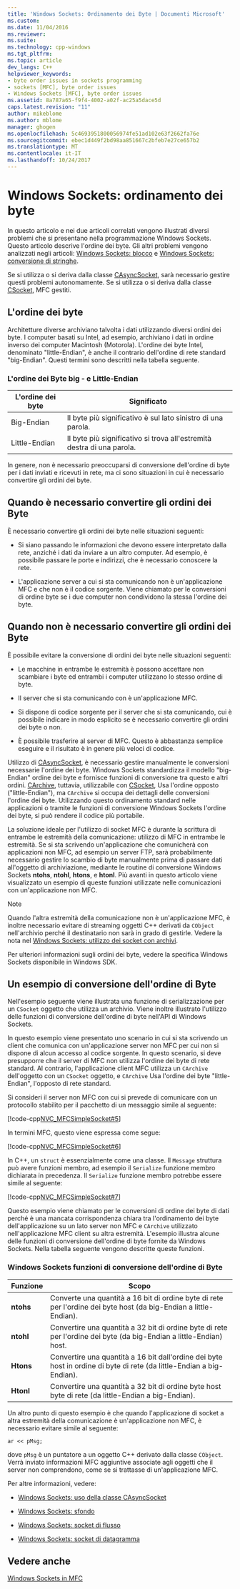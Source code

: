 ```yaml
---
title: 'Windows Sockets: Ordinamento dei Byte | Documenti Microsoft'
ms.custom: 
ms.date: 11/04/2016
ms.reviewer: 
ms.suite: 
ms.technology: cpp-windows
ms.tgt_pltfrm: 
ms.topic: article
dev_langs: C++
helpviewer_keywords:
- byte order issues in sockets programming
- sockets [MFC], byte order issues
- Windows Sockets [MFC], byte order issues
ms.assetid: 8a787a65-f9f4-4002-a02f-ac25a5dace5d
caps.latest.revision: "11"
author: mikeblome
ms.author: mblome
manager: ghogen
ms.openlocfilehash: 5c4693951800056974fe51ad102e63f2662fa76e
ms.sourcegitcommit: ebec1d449f2bd98aa851667c2bfeb7e27ce657b2
ms.translationtype: MT
ms.contentlocale: it-IT
ms.lasthandoff: 10/24/2017
---
```

# <a name="windows-sockets-byte-ordering"></a>Windows Sockets: ordinamento dei byte
In questo articolo e nei due articoli correlati vengono illustrati diversi problemi che si presentano nella programmazione Windows Sockets. Questo articolo descrive l'ordine dei byte. Gli altri problemi vengono analizzati negli articoli: [Windows Sockets: blocco](../mfc/windows-sockets-blocking.md) e [Windows Sockets: conversione di stringhe](../mfc/windows-sockets-converting-strings.md).  
  
 Se si utilizza o si deriva dalla classe [CAsyncSocket](../mfc/reference/casyncsocket-class.md), sarà necessario gestire questi problemi autonomamente. Se si utilizza o si deriva dalla classe [CSocket](../mfc/reference/csocket-class.md), MFC gestiti.  
  
## <a name="byte-ordering"></a>L'ordine dei byte  
 Architetture diverse archiviano talvolta i dati utilizzando diversi ordini dei byte. I computer basati su Intel, ad esempio, archiviano i dati in ordine inverso dei computer Macintosh (Motorola). L'ordine dei byte Intel, denominato "little-Endian", è anche il contrario dell'ordine di rete standard "big-Endian". Questi termini sono descritti nella tabella seguente.  
  
### <a name="big--and-little-endian-byte-ordering"></a>L'ordine dei Byte big - e Little-Endian  
  
|L'ordine dei byte|Significato|  
|-------------------|-------------|  
|Big-Endian|Il byte più significativo è sul lato sinistro di una parola.|  
|Little-Endian|Il byte più significativo si trova all'estremità destra di una parola.|  
  
 In genere, non è necessario preoccuparsi di conversione dell'ordine di byte per i dati inviati e ricevuti in rete, ma ci sono situazioni in cui è necessario convertire gli ordini dei byte.  
  
## <a name="when-you-must-convert-byte-orders"></a>Quando è necessario convertire gli ordini dei Byte  
 È necessario convertire gli ordini dei byte nelle situazioni seguenti:  
  
-   Si siano passando le informazioni che devono essere interpretato dalla rete, anziché i dati da inviare a un altro computer. Ad esempio, è possibile passare le porte e indirizzi, che è necessario conoscere la rete.  
  
-   L'applicazione server a cui si sta comunicando non è un'applicazione MFC e che non è il codice sorgente. Viene chiamato per le conversioni di ordine byte se i due computer non condividono la stessa l'ordine dei byte.  
  
## <a name="when-you-do-not-have-to-convert-byte-orders"></a>Quando non è necessario convertire gli ordini dei Byte  
 È possibile evitare la conversione di ordini dei byte nelle situazioni seguenti:  
  
-   Le macchine in entrambe le estremità è possono accettare non scambiare i byte ed entrambi i computer utilizzano lo stesso ordine di byte.  
  
-   Il server che si sta comunicando con è un'applicazione MFC.  
  
-   Si dispone di codice sorgente per il server che si sta comunicando, cui è possibile indicare in modo esplicito se è necessario convertire gli ordini dei byte o non.  
  
-   È possibile trasferire al server di MFC. Questo è abbastanza semplice eseguire e il risultato è in genere più veloci di codice.  
  
 Utilizzo di [CAsyncSocket](../mfc/reference/casyncsocket-class.md), è necessario gestire manualmente le conversioni necessarie l'ordine dei byte. Windows Sockets standardizza il modello "big-Endian" ordine dei byte e fornisce funzioni di conversione tra questo e altri ordini. [CArchive](../mfc/reference/carchive-class.md), tuttavia, utilizzabile con [CSocket](../mfc/reference/csocket-class.md), Usa l'ordine opposto ("little-Endian"), ma `CArchive` si occupa dei dettagli delle conversioni l'ordine dei byte. Utilizzando questo ordinamento standard nelle applicazioni o tramite le funzioni di conversione Windows Sockets l'ordine dei byte, si può rendere il codice più portabile.  
  
 La soluzione ideale per l'utilizzo di socket MFC è durante la scrittura di entrambe le estremità della comunicazione: utilizzo di MFC in entrambe le estremità. Se si sta scrivendo un'applicazione che comunicherà con applicazioni non MFC, ad esempio un server FTP, sarà probabilmente necessario gestire lo scambio di byte manualmente prima di passare dati all'oggetto di archiviazione, mediante le routine di conversione Windows Sockets **ntohs**, **ntohl**, **htons**, e **htonl**. Più avanti in questo articolo viene visualizzato un esempio di queste funzioni utilizzate nelle comunicazioni con un'applicazione non MFC.  
  
> [!NOTE]
>  Quando l'altra estremità della comunicazione non è un'applicazione MFC, è inoltre necessario evitare di streaming oggetti C++ derivati da `CObject` nell'archivio perché il destinatario non sarà in grado di gestirle. Vedere la nota nel [Windows Sockets: utilizzo dei socket con archivi](../mfc/windows-sockets-using-sockets-with-archives.md).  
  
 Per ulteriori informazioni sugli ordini dei byte, vedere la specifica Windows Sockets disponibile in Windows SDK.  
  
## <a name="a-byte-order-conversion-example"></a>Un esempio di conversione dell'ordine di Byte  
 Nell'esempio seguente viene illustrata una funzione di serializzazione per un `CSocket` oggetto che utilizza un archivio. Viene inoltre illustrato l'utilizzo delle funzioni di conversione dell'ordine di byte nell'API di Windows Sockets.  
  
 In questo esempio viene presentato uno scenario in cui si sta scrivendo un client che comunica con un'applicazione server non MFC per cui non si dispone di alcun accesso al codice sorgente. In questo scenario, si deve presupporre che il server di MFC non utilizza l'ordine dei byte di rete standard. Al contrario, l'applicazione client MFC utilizza un `CArchive` dell'oggetto con un `CSocket` oggetto, e `CArchive` Usa l'ordine dei byte "little-Endian", l'opposto di rete standard.  
  
 Si consideri il server non MFC con cui si prevede di comunicare con un protocollo stabilito per il pacchetto di un messaggio simile al seguente:  
  
 [!code-cpp[NVC_MFCSimpleSocket#5](../mfc/codesnippet/cpp/windows-sockets-byte-ordering_1.cpp)]  
  
 In termini MFC, questo viene espressa come segue:  
  
 [!code-cpp[NVC_MFCSimpleSocket#6](../mfc/codesnippet/cpp/windows-sockets-byte-ordering_2.cpp)]  
  
 In C++, un `struct` è essenzialmente come una classe. Il `Message` struttura può avere funzioni membro, ad esempio il `Serialize` funzione membro dichiarata in precedenza. Il `Serialize` funzione membro potrebbe essere simile al seguente:  
  
 [!code-cpp[NVC_MFCSimpleSocket#7](../mfc/codesnippet/cpp/windows-sockets-byte-ordering_3.cpp)]  
  
 Questo esempio viene chiamato per le conversioni di ordine dei byte di dati perché è una mancata corrispondenza chiara tra l'ordinamento dei byte dell'applicazione su un lato server non MFC e `CArchive` utilizzato nell'applicazione MFC client su altra estremità. L'esempio illustra alcune delle funzioni di conversione dell'ordine di byte fornite da Windows Sockets. Nella tabella seguente vengono descritte queste funzioni.  
  
### <a name="windows-sockets-byte-order-conversion-functions"></a>Windows Sockets funzioni di conversione dell'ordine di Byte  
  
|Funzione|Scopo|  
|--------------|-------------|  
|**ntohs**|Converte una quantità a 16 bit di ordine byte di rete per l'ordine dei byte host (da big-Endian a little-Endian).|  
|**ntohl**|Convertire una quantità a 32 bit di ordine byte di rete per l'ordine dei byte (da big-Endian a little-Endian) host.|  
|**Htons**|Convertire una quantità a 16 bit dall'ordine dei byte host in ordine di byte di rete (da little-Endian a big-Endian).|  
|**Htonl**|Convertire una quantità a 32 bit di ordine byte host byte di rete (da little-Endian a big-Endian).|  
  
 Un altro punto di questo esempio è che quando l'applicazione di socket a altra estremità della comunicazione è un'applicazione non MFC, è necessario evitare simile al seguente:  
  
 `ar << pMsg;`  
  
 dove `pMsg` è un puntatore a un oggetto C++ derivato dalla classe `CObject`. Verrà inviato informazioni MFC aggiuntive associate agli oggetti che il server non comprendono, come se si trattasse di un'applicazione MFC.  
  
 Per altre informazioni, vedere:  
  
-   [Windows Sockets: uso della classe CAsyncSocket](../mfc/windows-sockets-using-class-casyncsocket.md)  
  
-   [Windows Sockets: sfondo](../mfc/windows-sockets-background.md)  
  
-   [Windows Sockets: socket di flusso](../mfc/windows-sockets-stream-sockets.md)  
  
-   [Windows Sockets: socket di datagramma](../mfc/windows-sockets-datagram-sockets.md)  
  
## <a name="see-also"></a>Vedere anche  
 [Windows Sockets in MFC](../mfc/windows-sockets-in-mfc.md)

